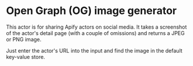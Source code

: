 # Open Graph (OG) image generator

This actor is for sharing Apify actors on social media. It takes a screenshot of the actor's detail page (with a couple of omissions) and returns a JPEG or PNG image.

Just enter the actor's URL into the input and find the image in the default key-value store.
